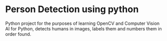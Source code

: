 # Person Detection using python

Python project for the purposes of learning OpenCV and Computer Vision AI for Python, detects humans in images, labels them and numbers them in order found.
